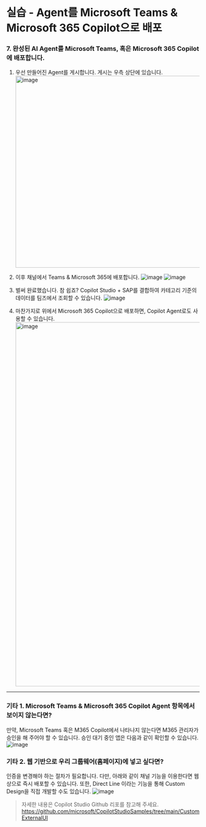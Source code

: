 실습 - Agent를 Microsoft Teams & Microsoft 365 Copilot으로 배포
===
 
### 7. 완성된 AI Agent를 Microsoft Teams, 혹은 Microsoft 365 Copilot에 배포합니다. 
1. 우선 만들어진 Agent를 게시합니다. 게시는 우측 상단에 있습니다. <br><img width="500" alt="image" src="https://github.com/user-attachments/assets/a72b7506-2445-4f94-9cb2-37ba7c8e6336" />
 
2. 이후 채널에서 Teams & Microsoft 365에 배포합니다.
![image](https://github.com/user-attachments/assets/2e69b3b6-0e13-4028-a5c1-d1a263f360c0)
![image](https://github.com/user-attachments/assets/6716081e-a6e0-4f72-9645-9de148672de0)
 
3. 벌써 완료했습니다. 참 쉽죠? Copilot Studio + SAP를 결합하여 카테고리 기준의 데이터를 팀즈에서 조회할 수 있습니다.
![image](https://github.com/user-attachments/assets/b32a1099-ca95-48bf-b87b-6f6ab01a9bde)
 
4. 마찬가지로 위에서 Microsoft 365 Copilot으로 배포하면, Copilot Agent로도 사용할 수 있습니다. <br><img width="949" alt="image" src="https://github.com/user-attachments/assets/fa19308c-389f-4653-84f4-285cf0d45285" />



---
### 기타 1. Microsoft Teams & Microsoft 365 Copilot Agent 항목에서 보이지 않는다면?
만약, Microsoft Teams 혹은 M365 Copilot에서 나타나지 않는다면 M365 관리자가 승인을 해 주어야 할 수 있습니다.
승인 대기 중인 앱은 다음과 같이 확인할 수 있습니다.
![image](https://github.com/user-attachments/assets/fe9ef1e2-903c-4ead-a97e-9aa1461129d2)

### 기타 2. 웹 기반으로 우리 그룹웨어(홈페이지)에 넣고 싶다면?
인증을 변경해야 하는 절차가 필요합니다. 다만, 아래와 같이 채널 기능을 이용한다면 웹 상으로 즉시 배포할 수 있습니다.
또한, Direct Line 이라는 기능을 통해 Custom Design을 직접 개발할 수도 있습니다.
![image](https://github.com/user-attachments/assets/f850a979-243d-474b-8c79-d8a292770bc9)


>자세한 내용은 Copilot Studio Github 리포를 참고해 주세요.
https://github.com/microsoft/CopilotStudioSamples/tree/main/CustomExternalUI




